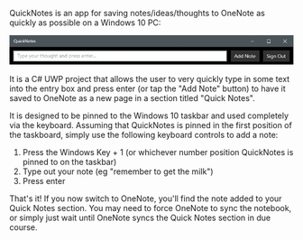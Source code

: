 QuickNotes is an app for saving notes/ideas/thoughts to OneNote as quickly as possible on a Windows 10 PC:

![Image](QuickNotesScreenShot.jpg)

It is a C# UWP project that allows the user to very quickly type in some text into the entry box and press enter (or tap the "Add Note" button) to have it saved to OneNote as a new page in a section titled "Quick Notes".

It is designed to be pinned to the Windows 10 taskbar and used completely via the keyboard.  Assuming that QuickNotes is pinned in the first position of the taskboard, simply use the following keyboard controls to add a note:

1. Press the Windows Key + 1 (or whichever number position QuickNotes is pinned to on the taskbar)
2. Type out your note (eg "remember to get the milk")
3. Press enter

That's it!  If you now switch to OneNote, you'll find the note added to your Quick Notes section.  You may need to force OneNote to sync the notebook, or simply just wait until OneNote syncs the Quick Notes section in due course.
